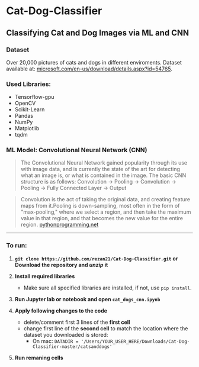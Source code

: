 # Cat-Dog-Classifier

## Classifying Cat and Dog Images via ML and CNN

### Dataset
Over 20,000 pictures of cats and dogs in different enviroments. Dataset available at:  [microsoft.com/en-us/download/details.aspx?id=54765](https://www.microsoft.com/en-us/download/details.aspx?id=54765 "Cat and Dogs Dataset").

### Used Libraries:

- Tensorflow-gpu
- OpenCV
- Scikit-Learn
- Pandas
- NumPy
- Matplotlib
- tqdm

### ML Model: Convolutional Neural Network (CNN)

> The Convolutional Neural Network gained popularity through its use with image data, and is currently the state of the art for detecting what an image is, or what is contained in the image.
The basic CNN structure is as follows: Convolution -> Pooling -> Convolution -> Pooling -> Fully Connected Layer -> Output

> Convolution is the act of taking the original data, and creating feature maps from it.Pooling is down-sampling, most often in the form of "max-pooling," where we select a region, and then take the maximum value in that region, and that becomes the new value for the entire region. [pythonprogramming.net](https://pythonprogramming.net/convolutional-neural-network-deep-learning-python-tensorflow-keras/ "reference source")

---

### To run:

1. __`git clone https://github.com/rezan21/Cat-Dog-Classifier.git` or Download the repository and *unzip* it__

2. __Install required libraries__
    - Make sure all specified libraries are installed, if not, use `pip install`.
    
3. __Run Jupyter lab or notebook and open `cat_dogs_cnn.ipynb`__

4. __Apply following changes to the code__
    - delete/comment first 3 lines of the __first cell__
    - change first line of the __second cell__ to match the location where the dataset you downloaded is stored:
        - On mac: `DATADIR = '/Users/YOUR_USER_HERE/Downloads/Cat-Dog-Classifier-master/catsanddogs'`
        
5. __Run remaning cells__





